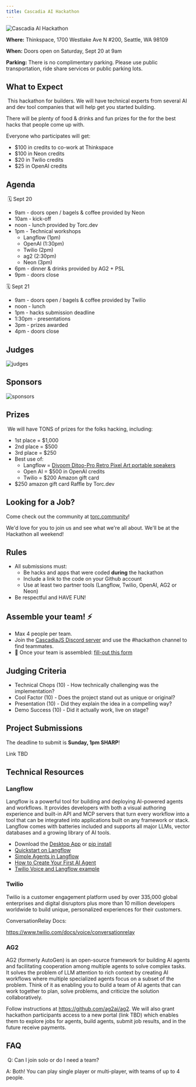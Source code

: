 ```yaml
---
title: Cascadia AI Hackathon
---
```

![Cascadia AI Hackathon](https://images.lumacdn.com/cdn-cgi/image/format=auto,fit=cover,dpr=2,background=white,quality=75,width=400,height=400/event-covers/wn/aea5976a-0170-4e10-bd50-7276725cc8e8.png)

**Where:** Thinkspace, 1700 Westlake Ave N #200, Seattle, WA 98109

**When:** Doors open on Saturday, Sept 20 at 9am

**Parking:** There is no complimentary parking. Please use public transportation, ride share services or public parking lots. 

## ​​What to Expect
​
​This hackathon for builders. We will have technical experts from several AI and dev tool companies that will help get you started building.

​​There will be plenty of food & drinks and fun prizes for the for the best hacks that people come up with.

​Everyone who participates will get:

* ​$100 in credits to co-work at Thinkspace
* $100 in Neon credits
* $20 in Twilio credits
* ​$25 in OpenAI credits

## ​​Agenda
​​
🗓️ Sept 20

* ​​9am - doors open / bagels & coffee provided by Neon
* 10am - kick-off
* ​noon - lunch provided by Torc.dev
* 1pm - Technical workshops
    * Langflow (1pm)
    * OpenAI (1:30pm)
    * Twilio (2pm)
    * ag2 (2:30pm)
    * Neon (3pm)
* 6pm - dinner & drinks provided by AG2 + PSL
* 9pm - doors close

​🗓️ Sept 21

* ​9am - doors open / bagels & coffee provided by Twilio
* noon - lunch
* ​1pm - hacks submission deadline
* 1:30pm - presentations
* 3pm - prizes awarded
* 4pm - doors close

## Judges

![judges](https://images.lumacdn.com/editor-images/ku/9cafdb66-e492-4c00-8a9a-2a295ecc2d85.png)

## Sponsors

![sponsors](https://images.lumacdn.com/editor-images/xh/5da6f0e2-7b9b-495b-afdb-9ac02483b0fe.png)

## ​​Prizes
​
We will have TONS of prizes for the folks hacking, including:

* ​1st place = $1,000
* 2nd place = $500
* 3rd place = $250
* Best use of:
    * Langflow = [Divoom Ditoo-Pro Retro Pixel Art portable speakers](https://divoom.com/products/divoom-pro?variant=32038376374390)
    * Open AI = $500 in OpenAI credits
    * Twilio = $200 Amazon gift card
* $250 amazon gift card Raffle by Torc.dev

## Looking for a Job?

Come check out the community at [torc.community](https://torc.community)!

We'd love for you to join us and see what we're all about. We'll be at the Hackathon all weekend!

## Rules

* All submissions must:
    * Be hacks and apps that were coded **during** the hackathon
    * Include a link to the code on your Github account
    * Use at least two partner tools (Langflow, Twilio, OpenAI, AG2 or Neon)
* Be respectful and HAVE FUN!

## Assemble your team! ⚡

- Max 4 people per team.
- Join the [CascadiaJS Discord server](https://discord.gg/kkYR86GM29) and use the #hackathon channel to find teammates.
- 🚨 Once your team is assembled: [fill-out this form](https://forms.gle/mL5xrsNqULUuDzuDA)​

## Judging Criteria

* Technical Chops (10) - How technically challenging was the implementation? 
* Cool Factor (10) - Does the project stand out as unique or original?  
* Presentation (10) - Did they explain the idea in a compelling way?
* Demo Success (10) - Did it actually work, live on stage?

## Project Submissions

The deadline to submit is **Sunday, 1pm SHARP**!

Link TBD

## Technical Resources

### Langflow

Langflow is a powerful tool for building and deploying AI-powered agents and workflows. It provides developers with both a visual authoring experience and built-in API and MCP servers that turn every workflow into a tool that can be integrated into applications built on any framework or stack. Langflow comes with batteries included and supports all major LLMs, vector databases and a growing library of AI tools.

- Download the [Desktop App](https://www.langflow.org/desktop) or [pip install](https://docs.langflow.org/get-started-installation)
- [Quickstart on Langflow](https://docs.langflow.org/get-started-quickstart)
- [Simple Agents in Langflow](https://docs.langflow.org/starter-projects-simple-agent)
- [How to Create Your First AI Agent](https://www.datastax.com/blog/create-your-first-ai-agent)
- [Twilio Voice and Langflow example](https://github.com/langflow-ai/langflow-twilio-voice)

### Twilio

Twilio is a customer engagement platform used by over 335,000 global enterprises and digital disruptors plus more than 10 million developers worldwide to build unique, personalized experiences for their customers.

ConversationRelay Docs:

https://www.twilio.com/docs/voice/conversationrelay 

### AG2

AG2 (formerly AutoGen) is an open-source framework for building AI agents and facilitating cooperation among multiple agents to solve complex tasks. It solves the problem of LLM attention to rich context by creating AI workflows where multiple specialized agents focus on a subset of the problem. Think of it as enabling you to build a team of AI agents that can work together to plan, solve problems, and criticize the solution collaboratively.

Follow instructions at https://github.com/ag2ai/ag2. We will also grant hackathon participants access to a new portal (link TBD) which enables them to explore jobs for agents, build agents, submit job results, and in the future receive payments.

## ​​FAQ
​​
Q: Can I join solo or do I need a team?

​​A: Both! You can play single player or multi-player, with teams of up to 4 people.

